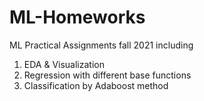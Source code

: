 # ML-Homeworks
ML Practical Assignments fall 2021
including
1. EDA & Visualization
2. Regression with different base functions
3. Classification by Adaboost method
